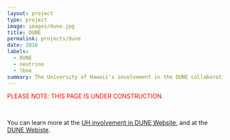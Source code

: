 ```yaml
---
layout: project
type: project
image: images/dune.jpg
title: DUNE
permalink: projects/dune
date: 2016
labels:
  - DUNE
  - neutrino
  - lbne
summary: The University of Hawaii's involvement in the DUNE collaboration.
---
```

 <font color="red">PLEASE NOTE: THIS PAGE IS UNDER CONSTRUCTION</font> 

<br>


You can learn more at the [UH involvement in DUNE Website](  http://www.phys.hawaii.edu/~lbne/lbneuh.html), and at the [DUNE Webiste]( http://www.dunescience.org).
